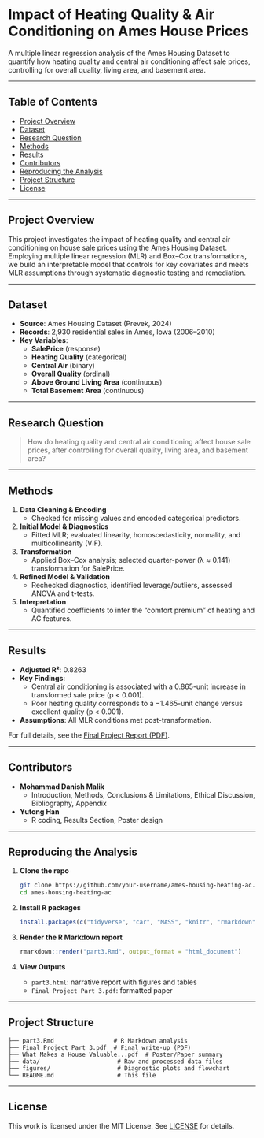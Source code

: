 # Impact of Heating Quality & Air Conditioning on Ames House Prices

A multiple linear regression analysis of the Ames Housing Dataset to quantify how heating quality and central air conditioning affect sale prices, controlling for overall quality, living area, and basement area.  

---

## Table of Contents

- [Project Overview](#project-overview)  
- [Dataset](#dataset)  
- [Research Question](#research-question)  
- [Methods](#methods)  
- [Results](#results)  
- [Contributors](#contributors)  
- [Reproducing the Analysis](#reproducing-the-analysis)  
- [Project Structure](#project-structure)  
- [License](#license)  

---

## Project Overview

This project investigates the impact of heating quality and central air conditioning on house sale prices using the Ames Housing Dataset. Employing multiple linear regression (MLR) and Box–Cox transformations, we build an interpretable model that controls for key covariates and meets MLR assumptions through systematic diagnostic testing and remediation.

---

## Dataset

- **Source**: Ames Housing Dataset (Prevek, 2024)  
- **Records**: 2,930 residential sales in Ames, Iowa (2006–2010)  
- **Key Variables**:  
  - **SalePrice** (response)  
  - **Heating Quality** (categorical)  
  - **Central Air** (binary)  
  - **Overall Quality** (ordinal)  
  - **Above Ground Living Area** (continuous)  
  - **Total Basement Area** (continuous)  

---

## Research Question

> How do heating quality and central air conditioning affect house sale prices, after controlling for overall quality, living area, and basement area?

---

## Methods

1. **Data Cleaning & Encoding**  
   - Checked for missing values and encoded categorical predictors.  
2. **Initial Model & Diagnostics**  
   - Fitted MLR; evaluated linearity, homoscedasticity, normality, and multicollinearity (VIF).  
3. **Transformation**  
   - Applied Box–Cox analysis; selected quarter-power (λ ≈ 0.141) transformation for SalePrice.  
4. **Refined Model & Validation**  
   - Rechecked diagnostics, identified leverage/outliers, assessed ANOVA and t-tests.  
5. **Interpretation**  
   - Quantified coefficients to infer the “comfort premium” of heating and AC features.

---

## Results

- **Adjusted R²**: 0.8263  
- **Key Findings**:  
  - Central air conditioning is associated with a 0.865-unit increase in transformed sale price (p < 0.001).  
  - Poor heating quality corresponds to a −1.465-unit change versus excellent quality (p < 0.001).  
- **Assumptions**: All MLR conditions met post-transformation.

For full details, see the [Final Project Report (PDF)](Final%20Project%20Part%203.pdf).

---

## Contributors

- **Mohammad Danish Malik**  
  - Introduction, Methods, Conclusions & Limitations, Ethical Discussion, Bibliography, Appendix  
- **Yutong Han**  
  - R coding, Results Section, Poster design  

---

## Reproducing the Analysis

1. **Clone the repo**  
   ```bash
   git clone https://github.com/your-username/ames-housing-heating-ac.git
   cd ames-housing-heating-ac
   ```

2. **Install R packages**  
   ```r
   install.packages(c("tidyverse", "car", "MASS", "knitr", "rmarkdown"))
   ```

3. **Render the R Markdown report**  
   ```r
   rmarkdown::render("part3.Rmd", output_format = "html_document")
   ```

4. **View Outputs**  
   - `part3.html`: narrative report with figures and tables  
   - `Final Project Part 3.pdf`: formatted paper  

---

## Project Structure

```
├── part3.Rmd                 # R Markdown analysis
├── Final Project Part 3.pdf  # Final write-up (PDF)
├── What Makes a House Valuable...pdf  # Poster/Paper summary
├── data/                      # Raw and processed data files
├── figures/                   # Diagnostic plots and flowchart
└── README.md                  # This file
```

---

## License

This work is licensed under the MIT License. See [LICENSE](LICENSE) for details.
